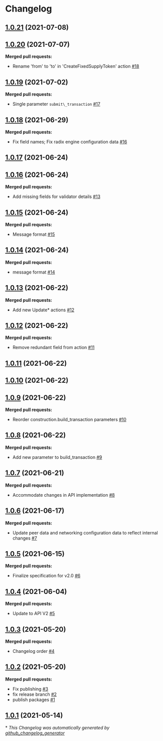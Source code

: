 # Changelog

## [1.0.21](https://github.com/radixdlt/open-rpc-spec/tree/1.0.21) (2021-07-08)

## [1.0.20](https://github.com/radixdlt/open-rpc-spec/tree/1.0.20) (2021-07-07)

**Merged pull requests:**

- Rename 'from' to 'to' in 'CreateFixedSupplyToken' action [\#18](https://github.com/radixdlt/open-rpc-spec/pull/18)

## [1.0.19](https://github.com/radixdlt/open-rpc-spec/tree/1.0.19) (2021-07-02)

**Merged pull requests:**

- Single parameter `submit\_transaction` [\#17](https://github.com/radixdlt/open-rpc-spec/pull/17)

## [1.0.18](https://github.com/radixdlt/open-rpc-spec/tree/1.0.18) (2021-06-29)

**Merged pull requests:**

- Fix field names; Fix radix engine configuration data [\#16](https://github.com/radixdlt/open-rpc-spec/pull/16)

## [1.0.17](https://github.com/radixdlt/open-rpc-spec/tree/1.0.17) (2021-06-24)

## [1.0.16](https://github.com/radixdlt/open-rpc-spec/tree/1.0.16) (2021-06-24)

**Merged pull requests:**

- Add missing fields for validator details [\#13](https://github.com/radixdlt/open-rpc-spec/pull/13)

## [1.0.15](https://github.com/radixdlt/open-rpc-spec/tree/1.0.15) (2021-06-24)

**Merged pull requests:**

- Message format [\#15](https://github.com/radixdlt/open-rpc-spec/pull/15)

## [1.0.14](https://github.com/radixdlt/open-rpc-spec/tree/1.0.14) (2021-06-24)

**Merged pull requests:**

- message format [\#14](https://github.com/radixdlt/open-rpc-spec/pull/14)

## [1.0.13](https://github.com/radixdlt/open-rpc-spec/tree/1.0.13) (2021-06-22)

**Merged pull requests:**

- Add new Update\* actions [\#12](https://github.com/radixdlt/open-rpc-spec/pull/12)

## [1.0.12](https://github.com/radixdlt/open-rpc-spec/tree/1.0.12) (2021-06-22)

**Merged pull requests:**

- Remove redundant field from  action [\#11](https://github.com/radixdlt/open-rpc-spec/pull/11)

## [1.0.11](https://github.com/radixdlt/open-rpc-spec/tree/1.0.11) (2021-06-22)

## [1.0.10](https://github.com/radixdlt/open-rpc-spec/tree/1.0.10) (2021-06-22)

## [1.0.9](https://github.com/radixdlt/open-rpc-spec/tree/1.0.9) (2021-06-22)

**Merged pull requests:**

- Reorder construction.build\_transaction parameters [\#10](https://github.com/radixdlt/open-rpc-spec/pull/10)

## [1.0.8](https://github.com/radixdlt/open-rpc-spec/tree/1.0.8) (2021-06-22)

**Merged pull requests:**

- Add new parameter to build\_transaction [\#9](https://github.com/radixdlt/open-rpc-spec/pull/9)

## [1.0.7](https://github.com/radixdlt/open-rpc-spec/tree/1.0.7) (2021-06-21)

**Merged pull requests:**

- Accommodate changes in API implementation [\#8](https://github.com/radixdlt/open-rpc-spec/pull/8)

## [1.0.6](https://github.com/radixdlt/open-rpc-spec/tree/1.0.6) (2021-06-17)

**Merged pull requests:**

- Update peer data and networking configuration data to reflect internal changes [\#7](https://github.com/radixdlt/open-rpc-spec/pull/7)

## [1.0.5](https://github.com/radixdlt/open-rpc-spec/tree/1.0.5) (2021-06-15)

**Merged pull requests:**

- Finalize specification for v2.0 [\#6](https://github.com/radixdlt/open-rpc-spec/pull/6)

## [1.0.4](https://github.com/radixdlt/open-rpc-spec/tree/1.0.4) (2021-06-04)

**Merged pull requests:**

- Update to API V2 [\#5](https://github.com/radixdlt/open-rpc-spec/pull/5)

## [1.0.3](https://github.com/radixdlt/open-rpc-spec/tree/1.0.3) (2021-05-20)

**Merged pull requests:**

- Changelog order [\#4](https://github.com/radixdlt/open-rpc-spec/pull/4)

## [1.0.2](https://github.com/radixdlt/open-rpc-spec/tree/1.0.2) (2021-05-20)

**Merged pull requests:**

- Fix publishing [\#3](https://github.com/radixdlt/open-rpc-spec/pull/3)
- fix release branch [\#2](https://github.com/radixdlt/open-rpc-spec/pull/2)
- publish packages [\#1](https://github.com/radixdlt/open-rpc-spec/pull/1)

## [1.0.1](https://github.com/radixdlt/open-rpc-spec/tree/1.0.1) (2021-05-14)



\* *This Changelog was automatically generated by [github_changelog_generator](https://github.com/github-changelog-generator/github-changelog-generator)*
